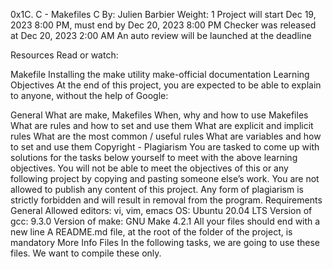 0x1C. C - Makefiles
C
 By: Julien Barbier
 Weight: 1
 Project will start Dec 19, 2023 8:00 PM, must end by Dec 20, 2023 8:00 PM
 Checker was released at Dec 20, 2023 2:00 AM
 An auto review will be launched at the deadline




Resources
Read or watch:

Makefile
Installing the make utility
make-official documentation
Learning Objectives
At the end of this project, you are expected to be able to explain to anyone, without the help of Google:

General
What are make, Makefiles
When, why and how to use Makefiles
What are rules and how to set and use them
What are explicit and implicit rules
What are the most common / useful rules
What are variables and how to set and use them
Copyright - Plagiarism
You are tasked to come up with solutions for the tasks below yourself to meet with the above learning objectives.
You will not be able to meet the objectives of this or any following project by copying and pasting someone else’s work.
You are not allowed to publish any content of this project.
Any form of plagiarism is strictly forbidden and will result in removal from the program.
Requirements
General
Allowed editors: vi, vim, emacs
OS: Ubuntu 20.04 LTS
Version of gcc: 9.3.0
Version of make: GNU Make 4.2.1
All your files should end with a new line
A README.md file, at the root of the folder of the project, is mandatory
More Info
Files
In the following tasks, we are going to use these files. We want to compile these only.


